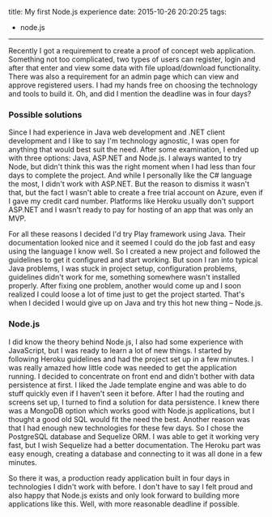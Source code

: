 title: My first Node.js experience
date: 2015-10-26 20:20:25
tags: 
- node.js
---
Recently I got a requirement to create a proof of concept web application. Something not too complicated, two types of users can register, login and after that enter and view some data with file upload/download functionality. There was also a requirement for an admin page which can view and approve registered users. I had my hands free on choosing the technology and tools to build it. Oh, and did I mention the deadline was in four days?
<!-- more -->
### Possible solutions

Since I had experience in Java web development and .NET client development and I like to say I'm technology agnostic, I was open for anything that would best suit the need. After some examination, I ended up with three options: Java, ASP.NET and Node.js. I always wanted to try Node, but didn't think this was the right moment when I had less than four days to complete the project. And while I personally like the C# language the most, I didn't work with ASP.NET. But the reason to dismiss it wasn't that, but the fact I wasn't able to create a free trial account on Azure, even if I gave my credit card number. Platforms like Heroku usually don't support ASP.NET and I wasn't ready to pay for hosting of an app that was only an MVP.

For all these reasons I decided I'd try Play framework using Java. Their documentation looked nice and it seemed I could do the job fast and easy using the language I know well. So I created a new project and followed the guidelines to get it configured and start working. But soon I ran into typical Java problems, I was stuck in project setup, configuration problems, guidelines didn't work for me, something somewhere wasn't installed properly. After fixing one problem, another would come up and I soon realized I could loose a lot of time just to get the project started. That's when I decided I would give up on Java and try this hot new thing – Node.js.

### Node.js

I did know the theory behind Node.js, I also had some experience with JavaScript, but I was ready to learn a lot of new things. I started by following Heroku guidelines and had the project set up in a few minutes. I was really amazed how little code was needed to get the application running. I decided to concentrate on front end and didn't bother with data persistence at first. I liked the Jade template engine and was able to do stuff quickly even if I haven't seen it before. After I had the routing and screens set up, I turned to find a solution for data persistence. I knew there was a MongoDB option which works good with Node.js applications, but I thought a good old SQL would fit the need the best. Another reason was that I had enough new technologies for these few days. So I chose the PostgreSQL database and Sequelize ORM. I was able to get it working very fast, but I wish Sequelize had a better documentation. The Heroku part was easy enough, creating a database and connecting to it was all done in a few minutes.

So there it was, a production ready application built in four days in technologies I didn't work with before. I don't have to say I felt proud and also happy that Node.js exists and only look forward to building more applications like this. Well, with more reasonable deadline if possible.